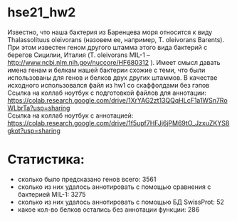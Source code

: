 # hse21_hw2  
Известно, что наша бактерия из Баренцева моря относится к виду Thalassolituus oleivorans (назовем ее, например, T. oleivorans Barents). При этом известен геном другого штамма этого вида бактерий с берегов Сицилии, Италия (T. oleivorans MIL-1 – http://www.ncbi.nlm.nih.gov/nuccore/HF680312 ). Имеет смысл давать имена генам и белкам нашей бактерии схожие с теми, что были использованы для генов и белков двух других штаммов.
В качестве исходного использовался файл из hw1 со скаффолдами без гэпов  
Ссылка на коллаб ноутбук с подготовкой файлов для аннотации: https://colab.research.google.com/drive/1XrYAG2zt13QQqHLcF1a1WSn7RoWLbrTa?usp=sharing  
Ссылка на коллаб ноутбук с аннотацией: https://colab.research.google.com/drive/1f5upf7HFJj6jPM69tO_JzxuZKYS8gkot?usp=sharing  
# Статистика:
* сколько было предсказано генов всего:  3561  
* сколько из них удалось аннотировать с помощью сравнения с бактерией MIL-1: 3275  
* сколько из них удалось аннотировать с помощью БД SwissProt: 52  
* какое кол-во белков остались без аннотации функции: 286  
